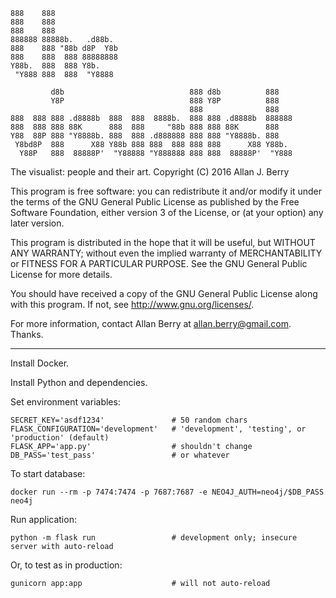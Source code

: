 
    888    888
    888    888
    888    888
    888888 88888b.   .d88b.
    888    888 "88b d8P  Y8b
    888    888  888 88888888
    Y88b.  888  888 Y8b.
     "Y888 888  888  "Y8888

             d8b                            888 d8b          888
             Y8P                            888 Y8P          888
                                            888              888
    888  888 888 .d8888b  888  888  8888b.  888 888 .d8888b  888888
    888  888 888 88K      888  888     "88b 888 888 88K      888
    Y88  88P 888 "Y8888b. 888  888 .d888888 888 888 "Y8888b. 888
     Y8bd8P  888      X88 Y88b 888 888  888 888 888      X88 Y88b.
      Y88P   888  88888P'  "Y88888 "Y888888 888 888  88888P'  "Y888

The visualist: people and their art.
Copyright (C) 2016  Allan J. Berry

This program is free software: you can redistribute it and/or modify
it under the terms of the GNU General Public License as published by
the Free Software Foundation, either version 3 of the License, or
(at your option) any later version.

This program is distributed in the hope that it will be useful,
but WITHOUT ANY WARRANTY; without even the implied warranty of
MERCHANTABILITY or FITNESS FOR A PARTICULAR PURPOSE.  See the
GNU General Public License for more details.

You should have received a copy of the GNU General Public License
along with this program.  If not, see <http://www.gnu.org/licenses/>.

For more information, contact Allan Berry at allan.berry@gmail.com.  Thanks.

---

Install Docker.

Install Python and dependencies.

Set environment variables:

    SECRET_KEY='asdf1234'               # 50 random chars
    FLASK_CONFIGURATION='development'   # 'development', 'testing', or 'production' (default)
    FLASK_APP='app.py'                  # shouldn't change
    DB_PASS='test_pass'                 # or whatever

To start database:

    docker run --rm -p 7474:7474 -p 7687:7687 -e NEO4J_AUTH=neo4j/$DB_PASS neo4j

Run application:

    python -m flask run                 # development only; insecure server with auto-reload

Or, to test as in production:

    gunicorn app:app                    # will not auto-reload
